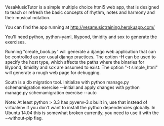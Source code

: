 VesaMusicTutor is a simple multiple choice html5 web app,
that is designed to teach or refresh the basic concepts
of rhythm, notes and harmony and their musical notation.

You can find the app running at
http://vesamusictraining.herokuapp.com/

You'll need python, python-yaml, lilypond, timidity and
sox to generate the exercises.

Running "create_book.py" will generate a django web
application that can be controlled as per usual
django practices. The option -H can be used to specify
the host type, which affects the paths where the
binaries for lilypond, timidity and sox are assumed to
exist. The option "-t simple_html" will generate a
rough web page for debugging.

South is a db migration tool. Initialize with
  python manage.py schemamigration exercise --initial
and apply changes with
  python manage.py schemamigration exercise --auto

Note: At least python > 3.3 has pyvenv-3.x built in,
use that instead of virtualenv if you don't want
to install the python dependencies globally. In Ubuntu
14.04 this is somewhat broken currently, you need to use
it with the --without-pip flag.